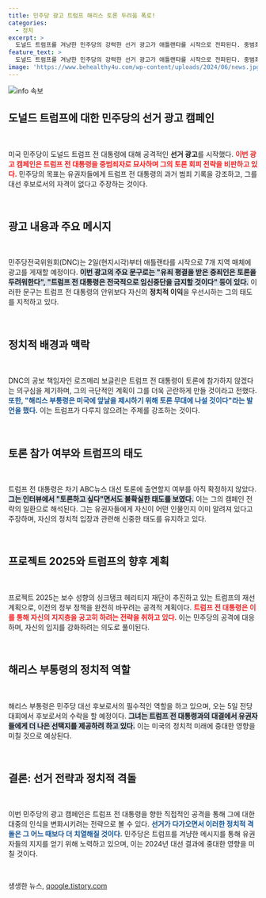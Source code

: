 ```yaml
---
title: 민주당 광고 트럼프 해리스 토론 두려움 폭로!
categories:
  - 정치
excerpt: >
  도널드 트럼프를 겨냥한 민주당의 강력한 선거 광고가 애틀랜타를 시작으로 전파된다. 중범죄 유죄 평결을 언급하며 토론을 회피하는 트럼프 전 대통령의 모습을 비판하는 이 광고는 다음 달 ABC뉴스 토론을 앞두고 논란을 일으킬 예정이다.
feature_text: >
  도널드 트럼프를 겨냥한 민주당의 강력한 선거 광고가 애틀랜타를 시작으로 전파된다. 중범죄 유죄 평결을 언급하며 토론을 회피하는 트럼프 전 대통령의 모습을 비판하는 이 광고는 다음 달 ABC뉴스 토론을 앞두고 논란을 일으킬 예정이다.
image: 'https://www.behealthy4u.com/wp-content/uploads/2024/06/news.jpg'
---
```


<p><img src="https://www.behealthy4u.com/wp-content/uploads/2024/06/news.jpg" alt="info 속보" /></p>

<h2 data-ke-size="size26">도널드 트럼프에 대한 민주당의 선거 광고 캠페인</h2>

<p data-ke-size="size16">&nbsp;</p>

<p>미국 민주당이 도널드 트럼프 전 대통령에 대해 공격적인 <b>선거 광고</b>를 시작했다. <b><span style="color: #ee2323;">이번 광고 캠페인은 트럼프 전 대통령을 중범죄자로 묘사하며 그의 토론 회피 전략을 비판하고 있다.</span></b> 민주당의 목표는 유권자들에게 트럼프 전 대통령의 과거 범죄 기록을 강조하고, 그를 대선 후보로서의 자격이 없다고 주장하는 것이다. </p>

<p data-ke-size="size16">&nbsp;</p>

<h2 data-ke-size="size26">광고 내용과 주요 메시지</h2>

<p data-ke-size="size16">&nbsp;</p>

<p>민주당전국위원회(DNC)는 2일(현지시각)부터 애틀랜타를 시작으로 7개 지역 매체에 광고를 게재할 예정이다. <b><span style="background-color: #21538527;">이번 광고의 주요 문구로는 "유죄 평결을 받은 중죄인은 토론을 두려워한다", "트럼프 전 대통령은 전국적으로 임신중단을 금지할 것이다" 등이 있다.</span></b> 이러한 문구는 트럼프 전 대통령의 안위보다 자신의 <b>정치적 이익</b>을 우선시하는 그의 태도를 지적하고 있다.</p>

<p data-ke-size="size16">&nbsp;</p>

<h2 data-ke-size="size26">정치적 배경과 맥락</h2>

<p data-ke-size="size16">&nbsp;</p>

<p>DNC의 공보 책임자인 로즈메리 보글린은 트럼프 전 대통령이 토론에 참가하지 않겠다는 의구심을 제기하며, 그의 극단적인 계획이 그를 더욱 곤란하게 만들 것이라고 전했다. <b><span style="color: #1a5490;">또한, "해리스 부통령은 미국에 앞날을 제시하기 위해 토론 무대에 나설 것이다"라는 발언을 했다.</span></b> 이는 트럼프가 다루지 않으려는 주제를 강조하는 것이다.</p>

<p data-ke-size="size16">&nbsp;</p>

<h2 data-ke-size="size26">토론 참가 여부와 트럼프의 태도</h2>

<p data-ke-size="size16">&nbsp;</p>

<p>트럼프 전 대통령은 차기 ABC뉴스 대선 토론에 출연할지 여부를 아직 확정하지 않았다. <b><span style="background-color: #21538527;">그는 인터뷰에서 "토론하고 싶다"면서도 불확실한 태도를 보였다.</span></b> 이는 그의 캠페인 전략의 일환으로 해석된다. 그는 유권자들에게 자신이 어떤 인물인지 이미 알려져 있다고 주장하며, 자신의 정치적 입장과 관련해 신중한 태도를 유지하고 있다.</p>

<p data-ke-size="size16">&nbsp;</p>

<h2 data-ke-size="size26">프로젝트 2025와 트럼프의 향후 계획</h2>

<p data-ke-size="size16">&nbsp;</p>

<p>프로젝트 2025는 보수 성향의 싱크탱크 헤리티지 재단이 추진하고 있는 트럼프의 재선 계획으로, 이전의 정부 정책을 완전히 바꾸려는 공격적 계획이다. <b><span style="color: #ee2323;">트럼프 전 대통령은 이를 통해 자신의 지지층을 공고히 하려는 전략을 취하고 있다.</span></b> 이는 민주당의 공격에 대응하며, 자신의 입지를 강화하려는 의도로 풀이된다.</p>

<p data-ke-size="size16">&nbsp;</p>

<h2 data-ke-size="size26">해리스 부통령의 정치적 역할</h2>

<p data-ke-size="size16">&nbsp;</p>

<p>해리스 부통령은 민주당 대선 후보로서의 필수적인 역할을 하고 있으며, 오는 5일 전당대회에서 후보로서의 수락을 할 예정이다. <b><span style="background-color: #21538527;">그녀는 트럼프 전 대통령과의 대결에서 유권자들에게 더 나은 선택지를 제공하려 하고 있다.</span></b> 이는 미국의 정치적 미래에 중대한 영향을 미칠 것으로 예상된다.</p>

<p data-ke-size="size16">&nbsp;</p>

<h2 data-ke-size="size26">결론: 선거 전략과 정치적 격돌</h2>

<p data-ke-size="size16">&nbsp;</p>

<p>이번 민주당의 광고 캠페인은 트럼프 전 대통령을 향한 직접적인 공격을 통해 그에 대한 대중의 인식을 변화시키려는 전략으로 볼 수 있다. <b><span style="color: #1a5490;">선거가 다가오면서 이러한 정치적 격돌은 그 어느 때보다 더 치열해질 것이다.</span></b> 민주당은 트럼프를 겨냥한 메시지를 통해 유권자들의 지지를 얻기 위해 노력하고 있으며, 이는 2024년 대선 결과에 중대한 영향을 미칠 것이다.</p>

<p data-ke-size="size16">&nbsp;</p>
생생한 뉴스, <a href="https://qoogle.tistory.com" rel="dofollow">qoogle.tistory.com</a>


